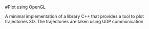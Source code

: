 #Plot using OpenGL

A minimal implementation of a library C++ that provides a tool to plot trajectories 3D.
The trajectories are taken using UDP communication
